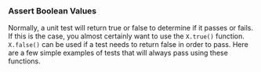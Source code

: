 ### Assert Boolean Values

Normally, a unit test will return true or false to determine if it passes or fails. If this is the case, you almost certainly want to use the `X.true()` function. `X.false()` can be used if a test needs to return false in order to pass. Here are a few simple examples of tests that will always pass using these functions.